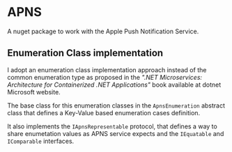 # APNS
A nuget package to work with the Apple Push Notification Service.


## Enumeration Class implementation

I adopt an enumeration class implementation approach instead of the common enumeration type as proposed in the *".NET Microservices: Architecture for Containerized .NET Applications"* book available at dotnet Microsoft website.

The base class for this enumeration classes in the `ApnsEnumeration` abstract class that defines a Key-Value based enumeration cases definition. 

It also implements the `IApnsRepresentable` protocol, that defines a way to share enumetation values as APNS service expects and the `IEquatable` and `IComparable` interfaces.


